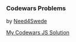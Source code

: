 ### Codewars Problems
by <a href="https://github.com/need4swede" target="_blank">Need4Swede</a>

<a href="https://www.mafshari.work/codewars/codewars-js.html">My Codewars JS Solution</a>



